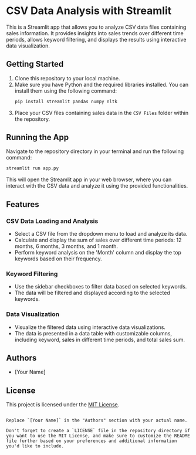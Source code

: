 # CSV Data Analysis with Streamlit

This is a Streamlit app that allows you to analyze CSV data files containing sales information. It provides insights into sales trends over different time periods, allows keyword filtering, and displays the results using interactive data visualization.

## Getting Started

1. Clone this repository to your local machine.
2. Make sure you have Python and the required libraries installed. You can install them using the following command:
   ```bash
   pip install streamlit pandas numpy nltk
   ```
3. Place your CSV files containing sales data in the `CSV Files` folder within the repository.

## Running the App

Navigate to the repository directory in your terminal and run the following command:
```bash
streamlit run app.py
```

This will open the Streamlit app in your web browser, where you can interact with the CSV data and analyze it using the provided functionalities.

## Features

### CSV Data Loading and Analysis

- Select a CSV file from the dropdown menu to load and analyze its data.
- Calculate and display the sum of sales over different time periods: 12 months, 6 months, 3 months, and 1 month.
- Perform keyword analysis on the 'Month' column and display the top keywords based on their frequency.

### Keyword Filtering

- Use the sidebar checkboxes to filter data based on selected keywords.
- The data will be filtered and displayed according to the selected keywords.

### Data Visualization

- Visualize the filtered data using interactive data visualizations.
- The data is presented in a data table with customizable columns, including keyword, sales in different time periods, and total sales sum.

## Authors

- [Your Name]

## License

This project is licensed under the [MIT License](LICENSE).
```

Replace `[Your Name]` in the "Authors" section with your actual name.

Don't forget to create a `LICENSE` file in the repository directory if you want to use the MIT License, and make sure to customize the README file further based on your preferences and additional information you'd like to include.